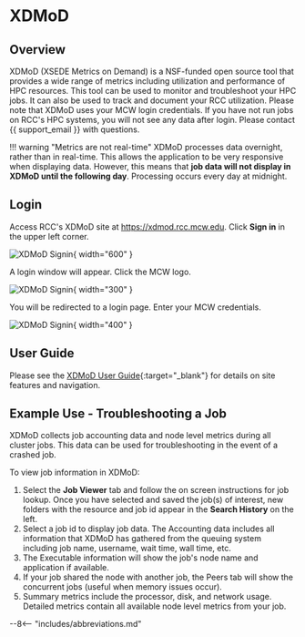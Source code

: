 # XDMoD

## Overview

XDMoD (XSEDE Metrics on Demand) is a NSF-funded open source tool that provides a wide range of metrics including utilization and performance of HPC resources. This tool can be used to monitor and troubleshoot your HPC jobs. It can also be used to track and document your RCC utilization. Please note that XDMoD uses your MCW login credentials. If you have not run jobs on RCC's HPC systems, you will not see any data after login. Please contact {{ support_email }} with questions.

!!! warning "Metrics are not real-time"
    XDMoD processes data overnight, rather than in real-time. This allows the application to be very responsive when displaying data. However, this means that **job data will not display in XDMoD until the following day**. Processing occurs every day at midnight.

## Login

Access RCC's XDMoD site at <https://xdmod.rcc.mcw.edu>. Click **Sign in** in the upper left corner.

![XDMoD Signin](../../_static/img/Xdmod_signin.png){ width="600" }

A login window will appear. Click the MCW logo.

![XDMoD Signin](../../_static/img/Xdmod_signin2.png){ width="300" }

You will be redirected to a login page. Enter your MCW credentials.

![XDMoD Signin](../../_static/img/Xdmod_signin3.png){ width="400" }

## User Guide

Please see the [XDMoD User Guide](https://xdmod.rcc.mcw.edu/user_manual/){:target="_blank"} for details on site features and navigation.

## Example Use - Troubleshooting a Job

XDMoD collects job accounting data and node level metrics during all cluster jobs. This data can be used for troubleshooting in the event of a crashed job.

To view job information in XDMoD:

1. Select the **Job Viewer** tab and follow the on screen instructions for job lookup. Once you have selected and saved the job(s) of interest, new folders with the resource and job id appear in the **Search History** on the left.
2. Select a job id to display job data. The Accounting data includes all information that XDMoD has gathered from the queuing system including job name, username, wait time, wall time, etc.
3. The Executable information will show the job's node name and application if available.
4. If your job shared the node with another job, the Peers tab will show the concurrent jobs (useful when memory issues occur).
5. Summary metrics include the processor, disk, and network usage. Detailed metrics contain all available node level metrics from your job.

--8<-- "includes/abbreviations.md"
